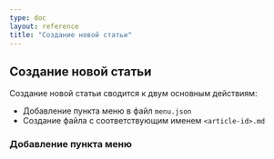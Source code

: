 ```yaml
---
type: doc
layout: reference
title: "Создание новой статьи"
---
```


## Создание новой статьи

Создание новой статьи сводится к двум основным действиям:

* Добавление пункта меню в файл `menu.json`
* Создание файла с соответствующим именем `<article-id>.md`

### Добавление пункта меню
